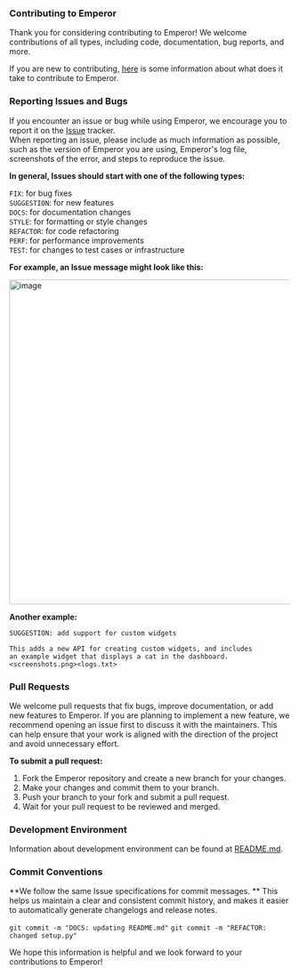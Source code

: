 ### Contributing to Emperor
Thank you for considering contributing to Emperor! We welcome contributions of all types, including code, documentation, bug reports, and more.

If you are new to contributing, [here](https://github.com/UOW-Computing/Emperor/discussions/27#discussion-4738030) is some information about what does it take to contribute to Emperor.

### Reporting Issues and Bugs
If you encounter an issue or bug while using Emperor, we encourage you to report it on the [Issue](https://github.com/UOW-Computing/Emperor/issues) tracker.  
When reporting an issue, please include as much information as possible, such as the version of Emperor you are using, Emperor's log file, screenshots of the error, and steps to reproduce the issue.

**In general, Issues  should start with one of the following types:**

`FIX`: for bug fixes  
`SUGGESTION`: for new features  
`DOCS`: for documentation changes  
`STYLE`: for formatting or style changes  
`REFACTOR`: for code refactoring  
`PERF`: for performance improvements  
`TEST`: for changes to test cases or infrastructure  

**For example, an Issue message might look like this:**

<img width="584" alt="image" src="https://user-images.githubusercontent.com/20073002/211244275-6f9302c5-634d-4b2d-ab00-10f83ebb5da0.png">
<br>


**Another example:**
```
SUGGESTION: add support for custom widgets

This adds a new API for creating custom widgets, and includes
an example widget that displays a cat in the dashboard.
<screenshots.png><logs.txt>
```

### Pull Requests
We welcome pull requests that fix bugs, improve documentation, or add new features to Emperor. If you are planning to implement a new feature, we recommend opening an issue first to discuss it with the maintainers. This can help ensure that your work is aligned with the direction of the project and avoid unnecessary effort.

**To submit a pull request:**

1. Fork the Emperor repository and create a new branch for your changes.
2. Make your changes and commit them to your branch.
3. Push your branch to your fork and submit a pull request.
4. Wait for your pull request to be reviewed and merged.

### Development Environment
Information about development environment can be found at [README.md](https://github.com/UOW-Computing/Emperor/blob/master/README.md). 

### Commit Conventions
**We follow the same Issue specifications for commit messages. ** 
This helps us maintain a clear and consistent commit history, and makes it easier to automatically generate changelogs and release notes.  

`git commit -m "DOCS: updating README.md"`
`git commit -m "REFACTOR:  changed setup.py"`


We hope this information is helpful and we look forward to your contributions to Emperor!
